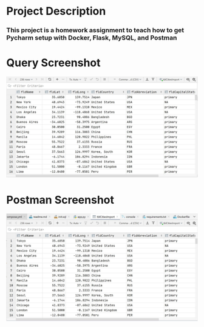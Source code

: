 # Project Description
### This project is a homework assignment to teach how to get Pycharm setup with Docker, Flask, MySQL, and Postman 


# Query Screenshot 
![Query Output](screenshots/Query.jpg)

# Postman Screenshot
![Postman Request Output](screenshots/postman.jpg)

 
